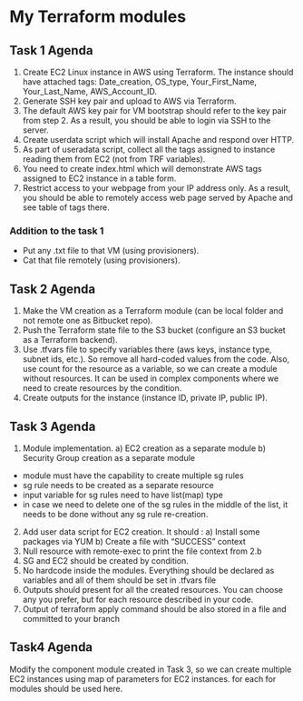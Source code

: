 # My Terraform modules

## Task 1 Agenda

1. Create EC2 Linux instance in AWS using Terraform. The instance should have attached tags: Date_creation, OS_type, Your_First_Name, Your_Last_Name, AWS_Account_ID.
2. Generate SSH key pair and upload to AWS via Terraform.
3. The default AWS key pair for VM bootstrap should refer to the key pair from step 2. As a result, you should be able to login via SSH to the server.
4. Create userdata script which will install Apache and respond over HTTP.
5. As part of useradata script, collect all the tags assigned to instance reading them from EC2 (not from TRF variables).
6. You need to create index.html which will demonstrate AWS tags assigned to EC2 instance in a table form.
7. Restrict access to your webpage from your IP address only. As a result, you should be able to remotely access web page served by Apache and see table of tags there.

### Addition to the task 1
- Put any .txt file to that VM (using provisioners).
- Cat that file remotely (using provisioners).

## Task 2 Agenda

1. Make the VM creation as a Terraform module (can be local folder and not remote one as Bitbucket repo).
2. Push the Terraform state file to the S3 bucket (configure an S3 bucket as a Terraform backend).
3.  Use .tfvars file to specify variables there (aws keys, instance type, subnet ids, etc.). So remove all hard-coded values from the code. Also, use count for the resource as a variable, so we can create a module without resources. It can be used in complex components where we need to create resources by the condition.
4. Create outputs for the instance (instance ID, private IP, public IP).

## Task 3 Agenda

1. Module implementation.
a) EC2 creation as a separate module
b) Security Group creation as a separate module
- module must have the capability to create multiple sg rules
- sg rule needs to be created as a separate resource
- input variable for sg rules need to have list(map) type
- in case we need to delete one of the sg rules in the middle of the list, it needs to be done without any sg rule re-creation.
2. Add user data script for EC2 creation. It should :
a) Install some packages via YUM
b) Create a file with “SUCCESS” context
3. Null resource with remote-exec to print the file context from 2.b
4. SG and EC2 should be created by condition.
5. No hardcode inside the modules. Everything should be declared as variables and all of them should be set in .tfvars file
6. Outputs should present for all the created resources. You can choose any you prefer, but for each resource described in your code.
7. Output of terraform apply command should be also stored in a file and committed to your branch

## Task4 Agenda
Modify the component module created in Task 3, so we can create multiple EC2 instances using map of parameters for EC2 instances. for each for modules should be used here.
